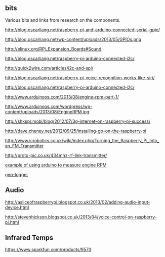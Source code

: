 bits
----

Various bits and links from research on the components.

http://blog.oscarliang.net/raspberry-pi-and-arduino-connected-serial-gpio/

http://blog.oscarliang.net/wp-content/uploads/2013/05/GPIOs.png

http://elinux.org/RPi_Expansion_Boards#Sound

http://blog.oscarliang.net/raspberry-pi-arduino-connected-i2c/

http://quick2wire.com/articles/i2c-and-spi/

http://blog.oscarliang.net/raspberry-pi-voice-recognition-works-like-siri/

http://blog.oscarliang.net/raspberry-pi-arduino-connected-i2c/

http://www.arduinoos.com/2013/08/engine-rpm-part-1/

http://www.arduinoos.com/wordpress/wp-content/uploads/2013/08/EngineRPM.jpg

http://shkspr.mobi/blog/2012/07/3g-internet-on-raspberry-pi-success/

http://dave.cheney.net/2012/09/25/installing-go-on-the-raspberry-pi

http://www.icrobotics.co.uk/wiki/index.php/Turning_the_Raspberry_Pi_Into_an_FM_Transmitter

http://proto-pic.co.uk/434mhz-rf-link-transmitter/

[example of using arduino to measure engine RPM](http://calibra-classic.org/pages/enginescope.htm)

[geo-logger](http://www.instructables.com/id/Geo-Data-Logger-ArduinoGPSSDAccelerometer-to-l/)

## Audio

http://asliceofraspberrypi.blogspot.co.uk/2013/02/adding-audio-input-device.html

http://stevenhickson.blogspot.co.uk/2013/04/voice-control-on-raspberry-pi.html

## Infrared Temps

https://www.sparkfun.com/products/9570